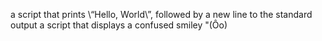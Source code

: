 a script that prints \“Hello, World\”, followed by a new line to the standard output
a script that displays a confused smiley \"(Ôo)
